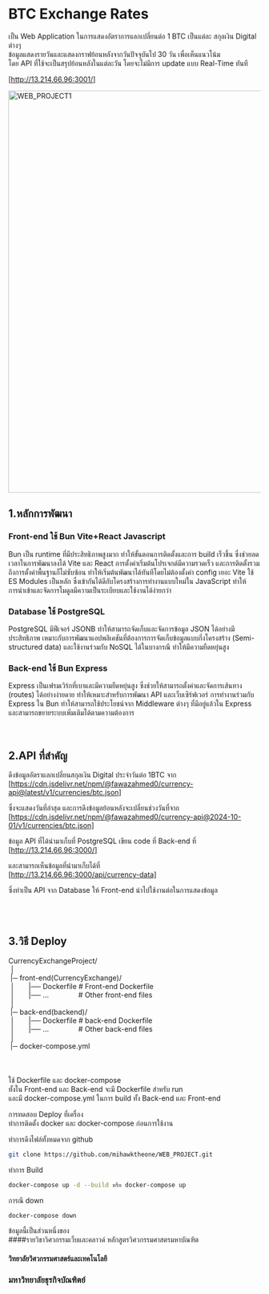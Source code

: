 # BTC Exchange Rates

เป็น Web Application ในการแสดงอัตราการแลกเปลี่ยนต่อ 1 BTC เป็นแต่ละ สกุลเงิน Digital ต่างๆ  
ข้อมูลแสดงรายวันและแสดงกราฟย้อนหลังจากวันปัจจุบันไป 30 วัน เพื่อเห็นแนวโน้ม  
โดย  API ที่ใช้จะเป็นสรุปย้อนหลังในแต่ละวัน โดยจะไม่มีการ update แบบ Real-Time ทันที  

[http://13.214.66.96:3001/]  
  
<img width="802" alt="WEB_PROJECT1" src="https://github.com/user-attachments/assets/0d005016-22b3-4434-a16a-39828711e102">
  
  
## 1.หลักการพัฒนา

### Front-end ใช้ Bun Vite+React Javascript 
  Bun เป็น runtime ที่มีประสิทธิภาพสูงมาก ทำให้ขั้นตอนการติดตั้งและการ build เร็วขึ้น ซึ่งช่วยลดเวลาในการพัฒนาลงได้
Vite และ React การตั้งค่าเริ่มต้นโปรเจกต์มีความรวดเร็ว และการติดตั้งรวมถึงการตั้งค่าพื้นฐานก็ไม่ซับซ้อน ทำให้เริ่มต้นพัฒนาได้ทันทีโดยไม่ต้องตั้งค่า config เยอะ
Vite ใช้ ES Modules เป็นหลัก ซึ่งเข้ากันได้ดีกับโครงสร้างการทำงานแบบใหม่ใน JavaScript ทำให้การนำเข้าและจัดการโมดูลมีความเป็นระเบียบและใช้งานได้ง่ายกว่า

### Database ใช้ PostgreSQL
  PostgreSQL มีฟีเจอร์ JSONB ทำให้สามารถจัดเก็บและจัดการข้อมูล JSON ได้อย่างมีประสิทธิภาพ 
  เหมาะกับการพัฒนาแอปพลิเคชันที่ต้องการการจัดเก็บข้อมูลแบบกึ่งโครงสร้าง (Semi-structured data) และใช้งานร่วมกับ NoSQL ได้ในบางกรณี ทำให้มีความยืดหยุ่นสูง

### Back-end ใช้ Bun Express
  Express เป็นเฟรมเวิร์กที่เบาและมีความยืดหยุ่นสูง ซึ่งช่วยให้สามารถตั้งค่าและจัดการเส้นทาง (routes) ได้อย่างง่ายดาย 
  ทำให้เหมาะสำหรับการพัฒนา API และเว็บเซิร์ฟเวอร์ การทำงานร่วมกับ Express ใน Bun ทำให้สามารถใช้ประโยชน์จาก Middleware ต่างๆ ที่มีอยู่แล้วใน Express 
  และสามารถขยายระบบเพิ่มเติมได้ตามความต้องการ
<br>
<br>
<br>
## 2.API ที่สำคัญ
ดึงข้อมูลอัตราแลกเปลี่ยนสกุลเงิน Digital ประจำวันต่อ 1BTC จาก  
[https://cdn.jsdelivr.net/npm/@fawazahmed0/currency-api@latest/v1/currencies/btc.json]  
  
ซึ่งจะแสดงวันที่ล่าสุด และการดึงข้อมูลย้อนหลังจะเปลี่ยนช่วงวันที่จาก  
[https://cdn.jsdelivr.net/npm/@fawazahmed0/currency-api@2024-10-01/v1/currencies/btc.json]  
  
ข้อมูล API ที่ได้นำมาเก็บที่ PostgreSQL เขียน code ที่ Back-end ที่  
[http://13.214.66.96:3000/]  
  
และสามารถเห็นข้อมูลที่นำมาเก็บได้ที่  
[http://13.214.66.96:3000/api/currency-data]  
  
ซึ่งทำเป็น API จาก Database ให้ Front-end นำไปใช้งานต่อในการแสดงข้อมูล  
<br>
<br>
<br>
## 3.วิธี Deploy
CurrencyExchangeProject/<br>
&nbsp;│<br>
&nbsp;|─ front-end(CurrencyExchange)/<br>
&nbsp;│&nbsp;&nbsp;&nbsp;&nbsp;&nbsp;&nbsp;&nbsp;|── Dockerfile  # Front-end Dockerfile<br>
&nbsp;│&nbsp;&nbsp;&nbsp;&nbsp;&nbsp;&nbsp;&nbsp;|── ...&nbsp;&nbsp;&nbsp;&nbsp;&nbsp;&nbsp;&nbsp;&nbsp;&nbsp;&nbsp;&nbsp;&nbsp;&nbsp;&nbsp;&nbsp;# Other front-end files<br>
&nbsp;│<br>
&nbsp;|─ back-end(backend)/<br>
&nbsp;│&nbsp;&nbsp;&nbsp;&nbsp;&nbsp;&nbsp;&nbsp;|── Dockerfile  # back-end Dockerfile<br>
&nbsp;│&nbsp;&nbsp;&nbsp;&nbsp;&nbsp;&nbsp;&nbsp;|── ...&nbsp;&nbsp;&nbsp;&nbsp;&nbsp;&nbsp;&nbsp;&nbsp;&nbsp;&nbsp;&nbsp;&nbsp;&nbsp;&nbsp;&nbsp;# Other back-end files<br>
&nbsp;│<br>
&nbsp;|─ docker-compose.yml<br>
<br>
<br>
<br>
ใช้ Dockerfile และ docker-compose  
ทั้งใน Front-end และ Back-end จะมี Dockerfile สำหรับ run  
และมี docker-compose.yml ในการ build ทั้ง Back-end และ Front-end  
  
การทดสอบ Deploy ที่เครื่อง  
ทำการติดตั้ง docker และ docker-compose ก่อนการใช้งาน  
  
ทำการดึงไฟล์ทั้งหมดจาก github
``` bash 
git clone https://github.com/mihawktheone/WEB_PROJECT.git
```

ทำการ Build 
``` bash
docker-compose up -d --build หรือ docker-compose up
```

การณี down
``` bash
docker-compose down
```

ข้อมูลนี้เป็นส่วนหนึ่งของ<br>
####รายวิชาวิศวกรรมเว็บและคลาวด์ หลักสูตรวิศวกรรมศาสตรมหาบัณฑิต<br> 
#### วิทยาลัยวิศวกรรมศาสตร์และเทคโนโลยี<br>
### มหาวิทยาลัยธุรกิจบัณฑิตย์<br>


